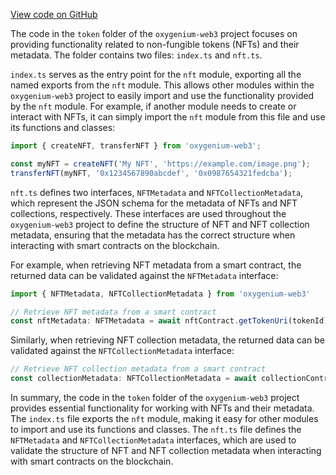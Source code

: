 [View code on GitHub](https://github.com/oxygenium/oxygenium-web3/.autodoc/docs/json/packages/web3/src/token)

The code in the `token` folder of the `oxygenium-web3` project focuses on providing functionality related to non-fungible tokens (NFTs) and their metadata. The folder contains two files: `index.ts` and `nft.ts`.

`index.ts` serves as the entry point for the `nft` module, exporting all the named exports from the `nft` module. This allows other modules within the `oxygenium-web3` project to easily import and use the functionality provided by the `nft` module. For example, if another module needs to create or interact with NFTs, it can simply import the `nft` module from this file and use its functions and classes:

```javascript
import { createNFT, transferNFT } from 'oxygenium-web3';

const myNFT = createNFT('My NFT', 'https://example.com/image.png');
transferNFT(myNFT, '0x1234567890abcdef', '0x0987654321fedcba');
```

`nft.ts` defines two interfaces, `NFTMetadata` and `NFTCollectionMetadata`, which represent the JSON schema for the metadata of NFTs and NFT collections, respectively. These interfaces are used throughout the `oxygenium-web3` project to define the structure of NFT and NFT collection metadata, ensuring that the metadata has the correct structure when interacting with smart contracts on the blockchain.

For example, when retrieving NFT metadata from a smart contract, the returned data can be validated against the `NFTMetadata` interface:

```typescript
import { NFTMetadata, NFTCollectionMetadata } from 'oxygenium-web3'

// Retrieve NFT metadata from a smart contract
const nftMetadata: NFTMetadata = await nftContract.getTokenUri(tokenId)
```

Similarly, when retrieving NFT collection metadata, the returned data can be validated against the `NFTCollectionMetadata` interface:

```typescript
// Retrieve NFT collection metadata from a smart contract
const collectionMetadata: NFTCollectionMetadata = await collectionContract.getCollectionUri(collectionId)
```

In summary, the code in the `token` folder of the `oxygenium-web3` project provides essential functionality for working with NFTs and their metadata. The `index.ts` file exports the `nft` module, making it easy for other modules to import and use its functions and classes. The `nft.ts` file defines the `NFTMetadata` and `NFTCollectionMetadata` interfaces, which are used to validate the structure of NFT and NFT collection metadata when interacting with smart contracts on the blockchain.
